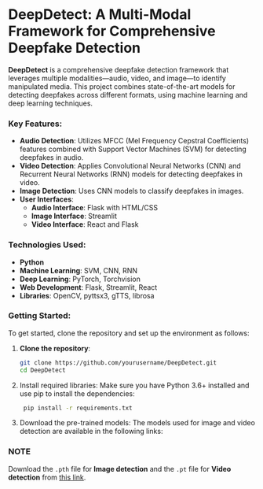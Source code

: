 # DeepDetect: A Multi-Modal Framework for Comprehensive Deepfake Detection

**DeepDetect** is a comprehensive deepfake detection framework that leverages multiple modalities—audio, video, and image—to identify manipulated media. This project combines state-of-the-art models for detecting deepfakes across different formats, using machine learning and deep learning techniques.

### Key Features:
- **Audio Detection**: Utilizes MFCC (Mel Frequency Cepstral Coefficients) features combined with Support Vector Machines (SVM) for detecting deepfakes in audio.
- **Video Detection**: Applies Convolutional Neural Networks (CNN) and Recurrent Neural Networks (RNN) models for detecting deepfakes in video.
- **Image Detection**: Uses CNN models to classify deepfakes in images.
- **User Interfaces**:
  - **Audio Interface**: Flask with HTML/CSS
  - **Image Interface**: Streamlit
  - **Video Interface**: React and Flask

### Technologies Used:
- **Python**
- **Machine Learning**: SVM, CNN, RNN
- **Deep Learning**: PyTorch, Torchvision
- **Web Development**: Flask, Streamlit, React
- **Libraries**: OpenCV, pyttsx3, gTTS, librosa

### Getting Started:
To get started, clone the repository and set up the environment as follows:

1. **Clone the repository**:
   ```bash
   git clone https://github.com/yourusername/DeepDetect.git
   cd DeepDetect
   
2. Install required libraries:
Make sure you have Python 3.6+ installed and use pip to install the dependencies:
   ```bash
    pip install -r requirements.txt

3. Download the pre-trained models:
The models used for image and video detection are available in the following links:

### NOTE
Download the `.pth` file for **Image detection** and the `.pt` file for **Video detection** from [this link]([your-drive-link](https://drive.google.com/drive/folders/1LBowbYcON1L3uyqagmD1fQAjStxd8T27?usp=drive_link)).


